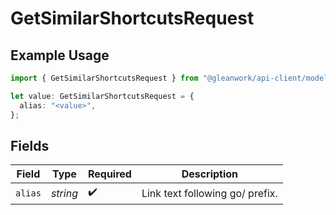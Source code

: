 # GetSimilarShortcutsRequest

## Example Usage

```typescript
import { GetSimilarShortcutsRequest } from "@gleanwork/api-client/models/components";

let value: GetSimilarShortcutsRequest = {
  alias: "<value>",
};
```

## Fields

| Field                           | Type                            | Required                        | Description                     |
| ------------------------------- | ------------------------------- | ------------------------------- | ------------------------------- |
| `alias`                         | *string*                        | :heavy_check_mark:              | Link text following go/ prefix. |